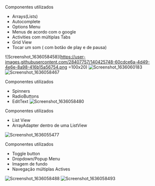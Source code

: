 Componentes utilizados 
- Arrays(Lists)
- Autocomplete
- Options Menu
- Menus de acordo com o google
- Activities	com	múltiplas	Tabs
- Grid View
- Tocar um som ( com botão de play e de pausa)


![Screenshot_1636058458](https://user-images.githubusercontent.com/28407757/140425748-60cdce6a-4d49-4e6e-8a98-416b15a56754.png =100x20)
![Screenshot_1636060183](https://user-images.githubusercontent.com/28407757/140425758-fb2aee27-4439-4d0e-8854-3a0a12bab2eb.png)
![Screenshot_1636058467](https://user-images.githubusercontent.com/28407757/140426422-44cdcf9f-ed2b-4591-8f40-37024ed76fcd.png)

Componentes utilizados
- Spinners
- RadioButtons
- EditText
![Screenshot_1636058480](https://user-images.githubusercontent.com/28407757/140426442-454f4398-25ab-435f-a081-e61eec0a1f3a.png)


Componentes utilizados 
- List View
- ArrayAdapter dentro de uma ListView

![Screenshot_1636055477](https://user-images.githubusercontent.com/28407757/140425405-db573418-9570-4844-9ccb-a3b7ab9a76c5.png)

Componentes utilizados
- 	Toggle	button
- Dropdown/Popup	Menu
- Imagem	de	fundo
- Navegação múltiplas Actives

![Screenshot_1636058488](https://user-images.githubusercontent.com/28407757/140427109-0d3d3fbd-d547-4b7c-9442-6638b428e64f.png)
![Screenshot_1636058493](https://user-images.githubusercontent.com/28407757/140427119-a139e4dc-e3f8-4cee-95f8-17ee9b094b57.png)


